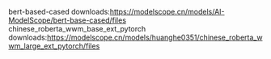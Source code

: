 bert-based-cased downloads:https://modelscope.cn/models/AI-ModelScope/bert-base-cased/files
chinese_roberta_wwm_base_ext_pytorch downloads:https://modelscope.cn/models/huanghe0351/chinese_roberta_wwm_large_ext_pytorch/files
